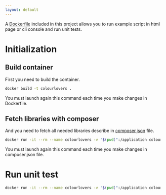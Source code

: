 ```yaml
---
layout: default
---
```


A [Dockerfile](../Dockerfile) included in this project allows you to run example script in html page or cli console and run unit tests.

# Initialization

## Build container
First you need to build the container.
```bash
docker build -t colourlovers .
```
You must launch again this command each time you make changes in Dockerfile.

## Fetch libraries with composer
And you need to fetch all needed libraries describe in [composer.json](../composer.json) file.
```bash
docker run -it --rm --name colourlovers -v "$(pwd)":/application colourlovers composer install
```
You must launch again this command each time you make changes in composer.json file.

# Run unit test
```bash
docker run -it --rm --name colourlovers -v "$(pwd)":/application colourlovers composer run-script test
```
